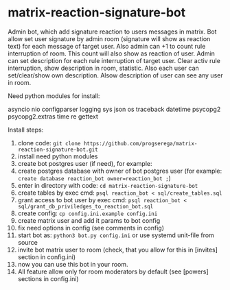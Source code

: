 # matrix-reaction-signature-bot
Admin bot, which add signature reaction to users messages in matrix.
Bot allow set user signature by admin room (signature will show as reaction text) for each message of target user. Also admin can +1 to count rule interruption of room. This count will also show as reaction of user. Admin can set description for each rule interruption of target user. Clear activ rule interruption, show description in room, statistic.
Also each user can set/clear/show own description. Alsow description of user can see any user in room.

Need python modules for install:

asyncio
nio
configparser
logging
sys
json
os
traceback
datetime
psycopg2
psycopg2.extras
time
re
gettext

Install steps:
1. clone code: `git clone https://github.com/progserega/matrix-reaction-signature-bot.git`
2. install need python modules
3. create bot postgres user (if need), for example: 
4. create postgres database with owner of bot postgres user (for example: `create database reaction_bot owner=reaction_bot ;`)
5. enter in directory with code: `cd matrix-reaction-signature-bot`
6. create tables by exec cmd: `psql reaction_bot < sql/create_tables.sql`
7. grant access to bot user by exec cmd: `psql reaction_bot < sql/grant_db_priviledges_to_reaction_bot.sql`
8. create config: `cp config.ini.example config.ini`
9. create matrix user and add it params to bot config
9. fix need options in config (see comments in config)
10. start bot as: `python3 bot.py config.ini` or use systemd unit-file from source
11. invite bot matrix user to room (check, that you allow for this in [invites] section in config.ini)
12. now you can use this bot in your room. 
13. All feature allow only for room moderators by default (see [powers] sections in config.ini)
